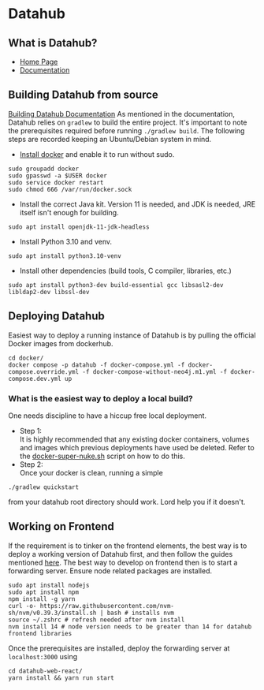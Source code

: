 # Datahub

## What is Datahub?
- [Home Page](https://datahubproject.io/)
- [Documentation](https://datahubproject.io/docs/)

## Building Datahub from source
[Building Datahub Documentation](https://datahubproject.io/docs/developers/)
As mentioned in the documentation, Datahub relies on `gradlew` to build the entire project. It's important to note the prerequisites required before running `./gradlew build`. The following steps are recorded keeping an Ubuntu/Debian system in mind.
- [Install docker](https://docs.docker.com/engine/install/ubuntu/) and enable it to run without sudo.
```
sudo groupadd docker
sudo gpasswd -a $USER docker
sudo service docker restart
sudo chmod 666 /var/run/docker.sock
```
- Install the correct Java kit. Version 11 is needed, and JDK is needed, JRE itself isn't enough for building.
```
sudo apt install openjdk-11-jdk-headless
```
- Install Python 3.10 and venv.
```
sudo apt install python3.10-venv
```
- Install other dependencies (build tools, C compiler, libraries, etc.)
```
sudo apt install python3-dev build-essential gcc libsasl2-dev libldap2-dev libssl-dev
```

## Deploying Datahub
Easiest way to deploy a running instance of Datahub is by pulling the official Docker images from dockerhub.
```
cd docker/
docker compose -p datahub -f docker-compose.yml -f docker-compose.override.yml -f docker-compose-without-neo4j.m1.yml -f docker-compose.dev.yml up
```
### What is the easiest way to deploy a local build?
One needs discipline to have a hiccup free local deployment.
- Step 1:  
It is highly recommended that any existing docker containers, volumes and images which previous deployments have used be deleted.
Refer to the [docker-super-nuke.sh](https://github.com/sdas1994/margay-readme/blob/main/scripts/docker-super-nuke.sh) script on how to do this.
- Step 2:  
Once your docker is clean, running a simple
```
./gradlew quickstart
```
from your datahub root directory should work. Lord help you if it doesn't.

## Working on Frontend
If the requirement is to tinker on the frontend elements, the best way is to deploy a working version of Datahub first, and then follow the guides mentioned [here](https://datahubproject.io/docs/datahub-web-react). The best way to develop on frontend then is to start a forwarding server. Ensure node related packages are installed.
```
sudo apt install nodejs
sudo apt install npm
npm install -g yarn
curl -o- https://raw.githubusercontent.com/nvm-sh/nvm/v0.39.3/install.sh | bash # installs nvm
source ~/.zshrc # refresh needed after nvm install
nvm install 14 # node version needs to be greater than 14 for datahub frontend libraries 
```
Once the prerequisites are installed, deploy the forwarding server at `localhost:3000` using
```
cd datahub-web-react/
yarn install && yarn run start
```
